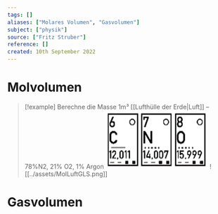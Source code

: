 ```yaml
---
tags: []
aliases: ["Molares Volumen", "Gasvolumen"]
subject: ["physik"]
source: ["Fritz Struber"]
reference: []
created: 10th September 2022
---
```


# Molvolumen

> [!example] Berechne die Masse 1m³ [[Lufthülle der Erde|Luft]] – 78%N2, 21% O2, 1% Argon
> ![CNO](../assets/CNO.png)
> ![[../assets/MolLuftGLS.png]]

# Gasvolumen
